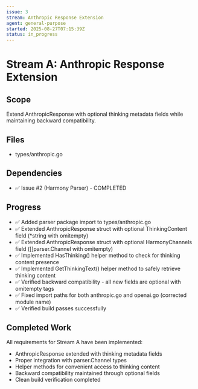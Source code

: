 ```yaml
---
issue: 3
stream: Anthropic Response Extension
agent: general-purpose
started: 2025-08-27T07:15:39Z
status: in_progress
---
```


# Stream A: Anthropic Response Extension

## Scope
Extend AnthropicResponse with optional thinking metadata fields while maintaining backward compatibility.

## Files
- types/anthropic.go

## Dependencies
- ✅ Issue #2 (Harmony Parser) - COMPLETED

## Progress
- ✅ Added parser package import to types/anthropic.go
- ✅ Extended AnthropicResponse struct with optional ThinkingContent field (*string with omitempty)
- ✅ Extended AnthropicResponse struct with optional HarmonyChannels field ([]parser.Channel with omitempty)
- ✅ Implemented HasThinking() helper method to check for thinking content presence
- ✅ Implemented GetThinkingText() helper method to safely retrieve thinking content
- ✅ Verified backward compatibility - all new fields are optional with omitempty tags
- ✅ Fixed import paths for both anthropic.go and openai.go (corrected module name)
- ✅ Verified build passes successfully

## Completed Work
All requirements for Stream A have been implemented:
- AnthropicResponse extended with thinking metadata fields
- Proper integration with parser.Channel types
- Helper methods for convenient access to thinking content
- Backward compatibility maintained through optional fields
- Clean build verification completed